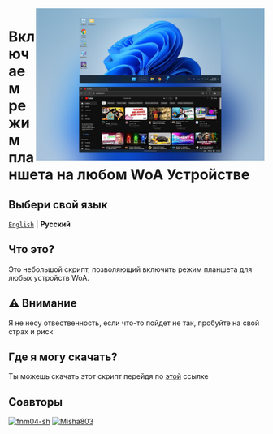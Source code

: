 <img align="right" src="https://github.com/fnm04-sh/tablet-mode-script/blob/main/tablet_mode.jpg" width="450" alt="da">


# Включаем режим планшета на любом WoA Устройстве

## Выбери свой язык
[`English`](/README.md) | **Pусский** 

## Что это?
Это небольшой скрипт, позволяющий включить режим планшета для любых устройств WoA.

## ⚠️ Внимание
Я не несу отвественность, если что-то пойдет не так, пробуйте на свой страх и риск

## Где я могу скачать?
Ты можешь скачать этот скрипт перейдя по [этой](https://github.com/Misha803/My-Scripts/releases/tag/Optimized-Taskbar-Control) ссылке

## Соавторы

[<img alt="fnm04-sh" src="https://images.weserv.nl/?url=https://avatars.githubusercontent.com/u/91214755?v=4&w=45&fit=cover&mask=circle&maxage=7d" />](https://github.com/fnm04-sh)
[<img alt="Misha803" src="https://images.weserv.nl/?url=https://avatars.githubusercontent.com/u/118528504?v=4&w=45&fit=cover&mask=circle&maxage=7d" />](https://github.com/Misha803)
